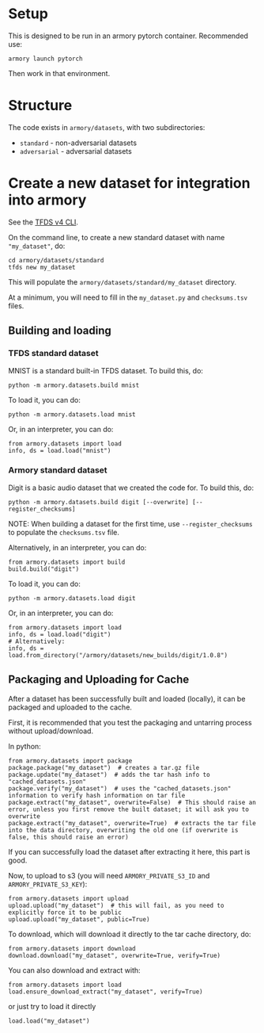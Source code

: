 # Setup

This is designed to be run in an armory pytorch container.
Recommended use:
```
armory launch pytorch
```
Then work in that environment.

# Structure

The code exists in `armory/datasets`, with two subdirectories:
- `standard` - non-adversarial datasets
- `adversarial` - adversarial datasets

# Create a new dataset for integration into armory

See the [TFDS v4 CLI](https://www.tensorflow.org/datasets/cli).

On the command line, to create a new standard dataset with name `"my_dataset"`, do:
```
cd armory/datasets/standard
tfds new my_dataset
```
This will populate the `armory/datasets/standard/my_dataset` directory.

At a minimum, you will need to fill in the `my_dataset.py` and `checksums.tsv` files.

## Building and loading

### TFDS standard dataset

MNIST is a standard built-in TFDS dataset. To build this, do:
```
python -m armory.datasets.build mnist
```

To load it, you can do:
```
python -m armory.datasets.load mnist
```

Or, in an interpreter, you can do:
```
from armory.datasets import load
info, ds = load.load("mnist")
```

### Armory standard dataset

Digit is a basic audio dataset that we created the code for. To build this, do:
```
python -m armory.datasets.build digit [--overwrite] [--register_checksums]
```
NOTE: When building a dataset for the first time, use `--register_checksums` to populate the `checksums.tsv` file.

Alternatively, in an interpreter, you can do:
```
from armory.datasets import build
build.build("digit")
```

To load it, you can do:
```
python -m armory.datasets.load digit
```

Or, in an interpreter, you can do:
```
from armory.datasets import load
info, ds = load.load("digit")
# Alternatively:
info, ds = load.from_directory("/armory/datasets/new_builds/digit/1.0.8")
```

## Packaging and Uploading for Cache

After a dataset has been successfully built and loaded (locally), it can be packaged and uploaded to the cache.

First, it is recommended that you test the packaging and untarring process without upload/download.

In python:
```
from armory.datasets import package
package.package("my_dataset")  # creates a tar.gz file
package.update("my_dataset")  # adds the tar hash info to "cached_datasets.json"
package.verify("my_dataset")  # uses the "cached_datasets.json" information to verify hash information on tar file
package.extract("my_dataset", overwrite=False)  # This should raise an error, unless you first remove the built dataset; it will ask you to overwrite
package.extract("my_dataset", overwrite=True)  # extracts the tar file into the data directory, overwriting the old one (if overwrite is false, this should raise an error)
```

If you can successfully load the dataset after extracting it here, this part is good.

Now, to upload to s3 (you will need `ARMORY_PRIVATE_S3_ID` and `ARMORY_PRIVATE_S3_KEY`):
```
from armory.datasets import upload
upload.upload("my_dataset")  # this will fail, as you need to explicitly force it to be public
upload.upload("my_dataset", public=True)
```

To download, which will download it directly to the tar cache directory, do:
```
from armory.datasets import download
download.download("my_dataset", overwrite=True, verify=True)
```

You can also download and extract with:
```
from armory.datasets import load
load.ensure_download_extract("my_dataset", verify=True)
```
or just try to load it directly
```
load.load("my_dataset")
```
